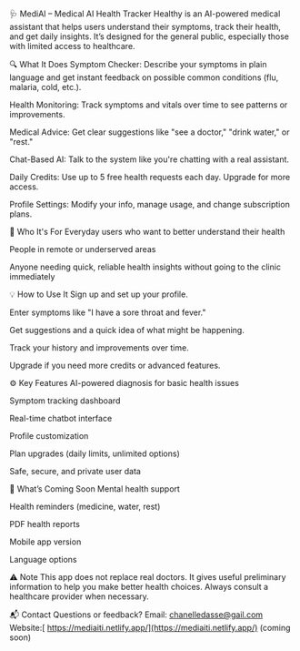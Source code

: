 🩺 MediAI – Medical AI Health Tracker
Healthy is an AI-powered medical assistant that helps users understand their symptoms, track their health, and get daily insights. It’s designed for the general public, especially those with limited access to healthcare.

🔍 What It Does
Symptom Checker: Describe your symptoms in plain language and get instant feedback on possible common conditions (flu, malaria, cold, etc.).

Health Monitoring: Track symptoms and vitals over time to see patterns or improvements.

Medical Advice: Get clear suggestions like "see a doctor," "drink water," or "rest."

Chat-Based AI: Talk to the system like you're chatting with a real assistant.

Daily Credits: Use up to 5 free health requests each day. Upgrade for more access.

Profile Settings: Modify your info, manage usage, and change subscription plans.

👥 Who It's For
Everyday users who want to better understand their health

People in remote or underserved areas

Anyone needing quick, reliable health insights without going to the clinic immediately

💡 How to Use It
Sign up and set up your profile.

Enter symptoms like "I have a sore throat and fever."

Get suggestions and a quick idea of what might be happening.

Track your history and improvements over time.

Upgrade if you need more credits or advanced features.

⚙️ Key Features
AI-powered diagnosis for basic health issues

Symptom tracking dashboard

Real-time chatbot interface

Profile customization

Plan upgrades (daily limits, unlimited options)

Safe, secure, and private user data

🌱 What’s Coming Soon
Mental health support

Health reminders (medicine, water, rest)

PDF health reports

Mobile app version

Language options

⚠️ Note
This app does not replace real doctors. It gives useful preliminary information to help you make better health choices. Always consult a healthcare provider when necessary.

📬 Contact
Questions or feedback?
Email: chanelledasse@gail.com
Website:[ https://mediaiti.netlify.app/](https://mediaiti.netlify.app/) (coming soon)
